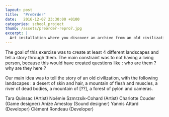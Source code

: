 ```yaml
---
layout: post
title:  "PreOrder"
date:   2016-12-07 23:30:00 +0100
categories: school_project
thumb: /assets/preorder-repro7.jpg
excerpt: |
  Art installation where you discover an archive from an old civilization. By scratching the dust and moving along the fresco you will discover their story.
---
```


The goal of this exercise was to create at least 4 different landscapes and tell a story through them. The main constraint was to not having a living person, because this would have created questions like : who are them ? why are they here ?

Our main idea was to tell the story of an old civilization, with the following landscapes : a desert of skin and hair, a mountain of flesh and muscles, a river of dead bodies, a mountain of [??], a forest of pylon and cameras.

Tara Quinsac (Artist)
Noémie Szmrzsik-Cohard (Artist)
Charlotte Couder (Game designer)
Anize Amestoy (Sound designer)
Yannis Attard (Developer)
Clément Rondeau (Developer)